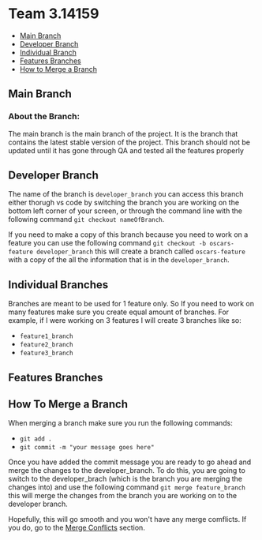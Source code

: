 # Team 3.14159
- [Main Branch](#main)
- [Developer Branch](#dev)
- [Individual Branch](#ind)
- [Features Branches](#feature)
- [How to Merge a Branch](#merge)

## Main Branch <a id="main"></a>
### About the Branch:
The main branch is the main branch of the project. It is the branch that contains the latest stable version of the project. This branch should not be updated until it has gone through QA and tested all the features properly
## Developer Branch <a id="dev"></a>
The name of the branch is `developer_branch` you can access this branch either thorugh vs code by switching the branch you are working on the bottom left corner of your screen, or through the command line with the following command `git checkout nameOfBranch`. 

If you need to make a copy of this branch because you need to work on a feature you can use the following command `git checkout -b oscars-feature developer_branch` this will create a branch called `oscars-feature` with a copy of the all the information that is in the `developer_branch`. 
## Individual Branches <a id="ind"></a>
Branches are meant to be used for 1 feature only. So If you need to work on many features make sure you create equal amount of branches. For example, if I were working on 3 features I will create 3 branches like so:
- `feature1_branch`
- `feature2_branch`
- `feature3_branch`

## Features Branches <a id="features"></a>

## How To Merge a Branch <a id="features"></a>
When merging a branch make sure you run the following commands:
- `git add .`
- `git commit -m "your message goes here"`

Once you have added the commit message you are ready to go ahead and merge the changes to the developer_branch. To do this, you are going to switch to the developer_brach (which is the branch you are merging the changes into) and use the following command `git merge feature_branch` this will merge the changes from the branch you are working on to the developer branch.

Hopefully, this will go smooth and you won't have any merge comflicts. If you do, go to the [Merge Conflicts](#conflict) section.
